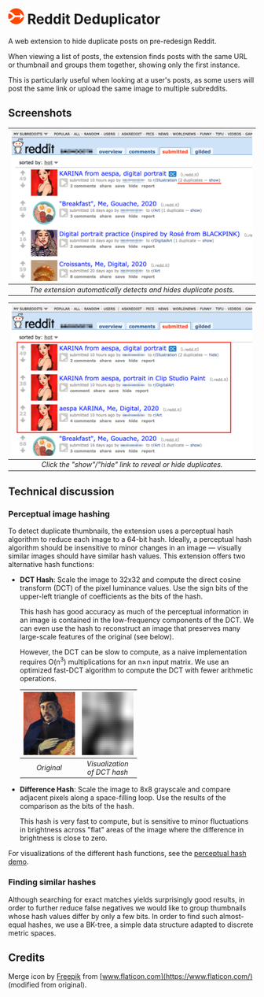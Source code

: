 # <img src="icons/icon.svg" height="32" /> Reddit Deduplicator

A web extension to hide duplicate posts on pre-redesign Reddit.

When viewing a list of posts, the extension finds posts with the same URL or
thumbnail and groups them together, showing only the first instance.

This is particularly useful when looking at a user's posts, as some users will
post the same link or upload the same image to multiple subreddits.

## Screenshots

| <img src="images/s1_hide.png" width="640" /> |
| :---: |
| *The extension automatically detects and hides duplicate posts.* |

| <img src="images/s2_show.png" width="640" /> |
| :---: |
| *Click the "show"/"hide" link to reveal or hide duplicates.* |

## Technical discussion

### Perceptual image hashing

To detect duplicate thumbnails, the extension uses a perceptual hash algorithm
to reduce each image to a 64-bit hash. Ideally, a perceptual hash algorithm
should be insensitive to minor changes in an image — visually similar images
should have similar hash values. This extension offers two alternative hash
functions:

* **DCT Hash**: Scale the image to 32x32 and compute the direct cosine transform
  (DCT) of the pixel luminance values. Use the sign bits of the upper-left
  triangle of coefficients as the bits of the hash.

  This hash has good accuracy as much of the perceptual information in an image
  is contained in the low-frequency components of the DCT. We can even use the
  hash to reconstruct an image that preserves many large-scale features of the
  original (see below).

  However, the DCT can be slow to compute, as a naive implementation requires
  O(n<sup>3</sup>) multiplications for an n×n input matrix. We use an optimized
  fast-DCT algorithm to compute the DCT with fewer arithmetic operations.

    | <img src="images/gaugin1_original.png" width="105" height="128" /> | <img src="images/gaugin2_reconstructed.png" width="105" height="128" /> |
    | :---: | :---: |
    | *Original* | *Visualization <br /> of DCT hash* |

* **Difference Hash**: Scale the image to 8x8 grayscale and compare adjacent
  pixels along a space-filling loop. Use the results of the comparison as the
  bits of the hash.

  This hash is very fast to compute, but is sensitive to minor fluctuations in
  brightness across "flat" areas of the image where the difference in
  brightness is close to zero.

For visualizations of the different hash functions, see the
[perceptual hash demo](phdemo/).

### Finding similar hashes

Although searching for exact matches yields surprisingly good results, in order
to further reduce false negatives we would like to group thumbnails whose hash
values differ by only a few bits. In order to find such almost-equal hashes, we
use a BK-tree, a simple data structure adapted to discrete metric spaces.

## Credits

Merge icon by [Freepik](https://www.freepik.com/) from [www.flaticon.com](https://www.flaticon.com/) (modified from original).
